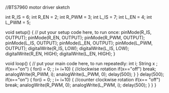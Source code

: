 //BTS7960 motor driver sketch 

int R_IS = 6;
int R_EN = 2;
int R_PWM = 3;
int L_IS = 7;
int L_EN = 4;
int L_PWM = 5;

void setup() {
  // put your setup code here, to run once:
 pinMode(R_IS, OUTPUT);
 pinMode(R_EN, OUTPUT);
 pinMode(R_PWM, OUTPUT);
 pinMode(L_IS, OUTPUT);
 pinMode(L_EN, OUTPUT);
 pinMode(L_PWM, OUTPUT);
 digitalWrite(R_IS, LOW);
 digitalWrite(L_IS, LOW);
 digitalWrite(R_EN, HIGH);
 digitalWrite(L_EN, HIGH);
}

void loop()
{
  // put your main code here, to run repeatedly:
  int i;
  String x ;
  if(x=="on")
  {
    for(i = 0; ; i= i+10)
    { 
    //clockwise rotation
     if(x=="off")
     break;
   analogWrite(R_PWM, i);
   analogWrite(L_PWM, 0);
   delay(500);
   }
  }
  delay(500);
  if(x=="on")
  {
  for(i = 0; ; i= i+10)
  { 
    //counter clockwise rotation
    if(x== "off")
     break;
   analogWrite(R_PWM, 0);
   analogWrite(L_PWM, i);
   delay(500);
  }
  }
}
